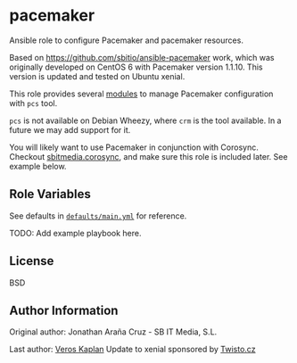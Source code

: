 pacemaker
=========

Ansible role to configure Pacemaker and pacemaker resources.
 
Based on https://github.com/sbitio/ansible-pacemaker work, which was originally
developed on CentOS 6 with Pacemaker version 1.1.10. This version is updated
and tested on Ubuntu xenial.

This role provides several [modules](library) to manage Pacemaker configuration
with `pcs` tool. 

`pcs` is not available on Debian Wheezy, where `crm` is the tool available. In a
future we may add support for it.

You will likely want to use Pacemaker in conjunction with Corosync. Checkout
[sbitmedia.corosync](https://galaxy.ansible.com/list#/roles/690), and make sure
this role is included later. See example below.

Role Variables
--------------

See defaults in [`defaults/main.yml`](defaults/main.yml) for reference.

TODO: Add example playbook here.

License
-------

BSD

Author Information
------------------

Original author: Jonathan Araña Cruz - SB IT Media, S.L.

Last author: [Veros Kaplan](https://github.com/verosk/)
Update to xenial sponsored by [Twisto.cz](https://twisto.cz/)

